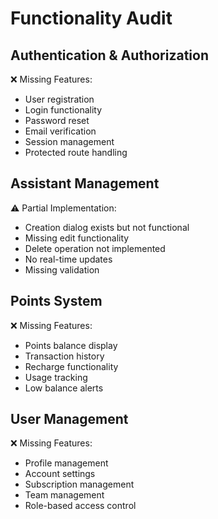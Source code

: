 # Functionality Audit

## Authentication & Authorization
❌ Missing Features:
- User registration
- Login functionality
- Password reset
- Email verification
- Session management
- Protected route handling

## Assistant Management
⚠️ Partial Implementation:
- Creation dialog exists but not functional
- Missing edit functionality
- Delete operation not implemented
- No real-time updates
- Missing validation

## Points System
❌ Missing Features:
- Points balance display
- Transaction history
- Recharge functionality
- Usage tracking
- Low balance alerts

## User Management
❌ Missing Features:
- Profile management
- Account settings
- Subscription management
- Team management
- Role-based access control